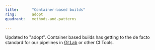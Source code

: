 ```yaml
---
title:      "Container-based builds"
ring:       adopt
quadrant:   methods-and-patterns

---
```


Updated to "adopt". Container based builds has getting to the de facto standard for our pipelines in [GitLab](/tools/gitlab.html) or other CI Tools.